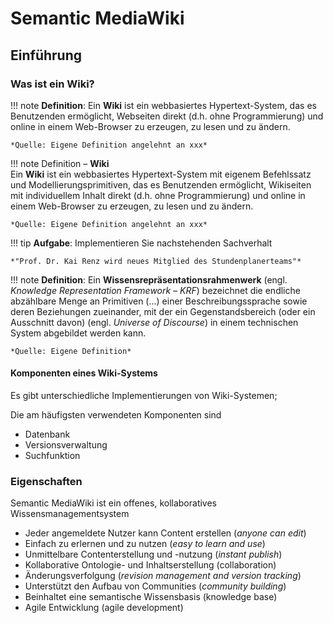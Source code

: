 # Semantic MediaWiki


## Einführung

### Was ist ein Wiki?

!!! note
    **Definition**: Ein **Wiki** ist ein webbasiertes Hypertext-System, das es Benutzenden ermöglicht, Webseiten direkt (d.h. ohne Programmierung) und online in einem Web-Browser zu erzeugen, zu lesen und zu ändern.
  
    *Quelle: Eigene Definition angelehnt an xxx*



!!! note
    Definition – **Wiki**  
    Ein **Wiki** ist ein webbasiertes Hypertext-System mit eigenem Befehlssatz und Modellierungsprimitiven, das es Benutzenden ermöglicht, Wikiseiten mit individuellem Inhalt direkt (d.h. ohne Programmierung) und online in einem Web-Browser zu erzeugen, zu lesen und zu ändern.
    
    *Quelle: Eigene Definition angelehnt an xxx*


!!! tip
    **Aufgabe**: Implementieren Sie nachstehenden Sachverhalt

    *"Prof. Dr. Kai Renz wird neues Mitglied des Stundenplanerteams"*


!!! note
    **Definition**:   Ein **Wissensrepräsentationsrahmenwerk** (engl. *Knowledge Representation Framework – KRF*) bezeichnet die endliche abzählbare Menge an Primitiven (...) einer Beschreibungssprache sowie deren Beziehungen zueinander, mit der ein Gegenstandsbereich (oder ein Ausschnitt davon) (engl. *Universe of Discourse*) in einem technischen System abgebildet werden kann.
    
    *Quelle: Eigene Definition*	


#### Komponenten eines Wiki-Systems
Es gibt unterschiedliche Implementierungen von Wiki-Systemen;

Die am häufigsten verwendeten Komponenten sind

- Datenbank
- Versionsverwaltung
- Suchfunktion



### Eigenschaften

Semantic MediaWiki ist ein offenes, kollaboratives Wissensmanagementsystem

- Jeder angemeldete Nutzer kann Content erstellen (*anyone can edit*)
- Einfach zu erlernen und zu nutzen (*easy to learn and use*)
- Unmittelbare Contenterstellung und -nutzung (*instant publish*)
- Kollaborative Ontologie- und Inhaltserstellung (collaboration)
- Änderungsverfolgung (*revision management and version tracking*)
- Unterstützt den Aufbau von Communities (*community building*)
- Beinhaltet eine semantische Wissensbasis (knowledge base)
- Agile Entwicklung (agile development)